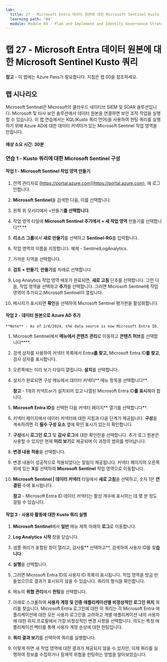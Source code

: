 ```yaml
---
lab:
  title: 27 - Microsoft Entra 데이터 원본에 대한 Microsoft Sentinel Kusto 쿼리
  learning path: '04'
  module: Module 04 - Plan and Implement and Identity Governance Strategy
---
```


# 랩 27 - Microsoft Entra 데이터 원본에 대한 Microsoft Sentinel Kusto 쿼리

**참고** - 이 랩에는 Azure Pass가 필요합니다. 지침은 랩 00을 참조하세요.

## 랩 시나리오

Microsoft Sentinel은 Microsoft의 클라우드 네이티브 SIEM 및 SOAR 솔루션입니다.  Microsoft 및 타사 보안 솔루션에서 데이터 원본을 연결하면 보안 조작 작업을 실행할 수 있습니다.  이 랩 연습에서는 KQL(Kusto 쿼리 언어)을 사용하여 헌팅 쿼리를 실행하기 위해 Azure AD에 대한 데이터 커넥터가 있는 Microsoft Sentinel 작업 영역을 만듭니다. 

#### 예상 소요 시간: 30분

### 연습 1 - Kusto 쿼리에 대한 Microsoft Sentinel 구성

#### 작업 1 - Microsoft Sentinel 작업 영역 만들기

1. 전역 관리자로 [https://portal.azure.com](https://portal.azure.com)  에 로그인합니다.

1. **Microsoft Sentinel**을 검색한 다음, 이를 선택합니다. 

1. 왼쪽 위 모서리에서 +만들기**를 선택합니다**.

1. 작업 영역 타일에 **Microsoft Sentinel 추가에서 + 새 작업 영역** 만들기를 선택합니다**.**

1. **리소스 그룹**에서 **새로 만들기**를 선택하고 **Sentinel-RG**를 입력합니다.

1. 작업 영역의 이름을 지정합니다.  예제 - SentinelLogAnalytics.

1. 가까운 지역을 선택합니다.

1. **검토 + 만들기**, **만들기**를 차례로 선택합니다.

1. Log Analytics 작업 영역 배포가 완료되면, **새로 고침** 단추를 선택합니다. 그런 다음, 작업 영역을 선택하고 **추가**를 선택합니다.  그러면 Microsoft Sentinel에 작업 영역이 추가되고 Microsoft Sentinel이 열립니다.

1. 메시지가 표시되면 **확인**을 선택하여 Microsoft Sentinel 평가판을 활성화합니다.

#### 작업 2 - 데이터 원본으로 Azure AD 추가
    **Note** - As of 2/8/2024, the data source is now Microsoft Entra ID.

1. Microsoft Sentinel에서 **메뉴에서 콘텐츠 관리**로 이동하고 **콘텐츠 허브**를 선택합니다****.

1. 검색 상자를 사용하여 커넥터 목록에서 Entra**를 찾고**, Microsoft Entra ID**를 찾고**, 검사 상자를 표시합니다.

1. 오른쪽에는 미리 보기 타일이 열립니다.  **설치**를 선택합니다.

1. 설치가 완료되면 구성 메뉴에서 데이터 커넥터** 메뉴 항목을 선택합니다**.

    **참고** - 1개의 커넥트or가 설치되어 있고 나열된 Microsoft Entra ID**를 표시**해야 합니다.

1. **Microsoft Entra ID**를 선택한 다음 커넥터 페이지** 열기를 선택합니다**.

1. 커넥터 페이지에서 데이터 커넥터에 대한 지침과 다음 단계가 제공됩니다. **구성**을 계속하려면 각 **필수 구성 요소** 옆에 확인 표시가 있는지 확인합니다.

1. **구성**에서 **로그인 로그** 및 **감사 로그**에 대한 확인란을 선택합니다. 추가 로그 원본은 사용할 수 있지만 현재 **미리 보기**로 제공되며 이 과정의 범위를 벗어납니다.

1. **변경 내용 적용**을 선택합니다. 

1. 변경 내용이 성공적으로 적용되었다는 알림이 제공됩니다. 커넥터 페이지의 오른쪽 위에 있는 **X**를 선택하여 **Microsoft Sentinel** 작업 영역으로 이동합니다.

1. **Microsoft Sentinel | 데이터 커넥터** 타일에서 **새로 고침**을 선택하고, 숫자 1은 **연결된** 수에 표시됩니다.

   **참고** - Microsoft Entra ID 데이터 커넥터는 활성 개수에 표시하는 데 몇 분 정도 걸릴 수 있습니다. 

#### 작업 3 - 사용자 활동에 대한 Kusto 쿼리 실행

1. **Microsoft Sentinel**에서 **일반** 메뉴 제목 아래의 **로그**로 이동합니다.

1. **Log Analytics 시작** 창을 닫습니다.

1. 샘플 쿼리가 포함된 창이 열리고, 감사를** 선택하고**, 검색하여 사용자 ID를 찾**습니다**.

1. **실행**을 선택합니다. 

1. 그러면 Microsoft Entra ID의 사용자 ID 목록이 표시됩니다.  작업 영역을 방금 만들었으므로 결과가 표시되지 않을 수 있습니다.  쿼리의 형식을 확인합니다.

1. 메뉴의 **위협 관리**에서 **헌팅**을 선택합니다. 

1. 아래로 스크롤하여 **사용자 계정 및 인증 애플리케이션별 비정상적인 로그인 위치** 쿼리를 찾습니다.  Microsoft Entra 로그인에 대한 이 쿼리는 각 Microsoft Entra 애플리케이션에 대한 모든 사용자 로그인을 고려하고 개별 애플리케이션 내의 사용자에 대한 위치 프로필에서 가장 비정상적인 변경 사항을 선택합니다. 의도는 특정 애플리케이션 벡터를 통해 사용자 계정 손상에 대한 헌팅입니다. 

1. **쿼리 결과 보기**를 선택하여 쿼리를 실행합니다.

1. 이렇게 하면 새 작업 영역에 대한 결과가 제공되지 않을 수 있지만, 이제 쿼리를 실행하여 정보를 수집하거나 잠재적 위협을 헌팅하는 방법을 알아보았습니다.
